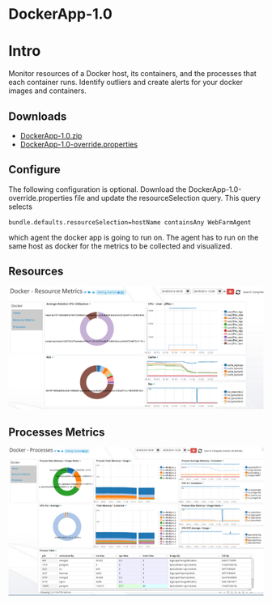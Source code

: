 # DockerApp-1.0

# Intro 

Monitor resources of a  Docker host, its containers, and the processes that each container runs. Identify outliers and create alerts for your docker images and containers. 

## Downloads 

 * [DockerApp-1.0.zip](https://github.com/logscape/dockerapp/raw/master/DockerApp-1.0.zip)
 * [DockerApp-1.0-override.properties](https://github.com/logscape/dockerapp/raw/master/DockerApp-1.0-override.properties) 

## Configure 

The following configuration is optional. Download the DockerApp-1.0-override.properties file and update the resourceSelection query. This query selects

	bundle.defaults.resourceSelection=hostName containsAny WebFarmAgent

which agent the docker app is going to run on. The agent has to run on the same host as docker for the metrics to be collected and visualized. 


## Resources 
 ![](docs/images/dockerapp-resources.png)

## Processes Metrics 
 ![](docs/images/dockerapp-processes.png)



